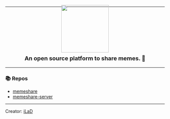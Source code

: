 
---
<p style="margin-top: -20px; margin-bottom: -10px;" align="center">
        <img height=150 src="https://i.imgur.com/CmVWG62_d.webp?maxwidth=760&fidelity=grand"> 
</p>
<p style="font-size: 18px;" align="center">
  <strong>An open source platform to share memes.
 🚀</strong>
</p>

---

### 📚 Repos

- [memeshare](https://github.com/MemeShare-org/memeshare)
- [memeshare-server](https://github.com/MemeShare-org/memeshare-server)
---

Creator:  [iLaD](https://github.com/iLaD08)
